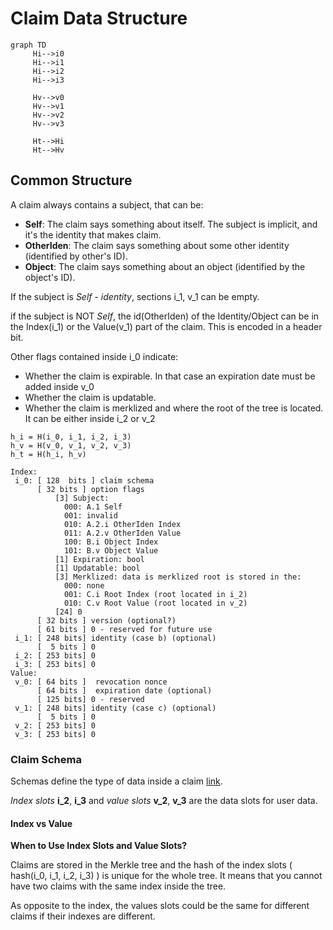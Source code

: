 # Claim Data Structure

```mermaid
graph TD
     Hi-->i0
     Hi-->i1
     Hi-->i2
     Hi-->i3

     Hv-->v0
     Hv-->v1
     Hv-->v2
     Hv-->v3

     Ht-->Hi
     Ht-->Hv
```

## Common Structure

A claim always contains a subject, that can be:

- **Self**: The claim says something about itself.  The subject is implicit, and it's the identity that makes claim.
- **OtherIden**: The claim says something about some other identity (identified by other's ID).
- **Object**: The claim says something about an object (identified by the object's ID).

If the subject is _Self_ -  _identity_, sections  i_1, v_1 can be empty. 

if the subject is NOT _Self_, the id(OtherIden) of the Identity/Object can be in the Index(i_1) or the Value(v_1) part of the claim.  This is encoded in a header bit.

Other flags contained inside i_0 indicate: 

- Whether the claim is expirable. In that case an expiration date must be added inside v_0
- Whether the claim is updatable.
- Whether the claim is merklized and where the root of the tree is located. It can be either inside i_2 or v_2

```
h_i = H(i_0, i_1, i_2, i_3)
h_v = H(v_0, v_1, v_2, v_3)
h_t = H(h_i, h_v)
```

```
Index:
 i_0: [ 128  bits ] claim schema
      [ 32 bits ] option flags
          [3] Subject:
            000: A.1 Self
            001: invalid
            010: A.2.i OtherIden Index
            011: A.2.v OtherIden Value
            100: B.i Object Index
            101: B.v Object Value
          [1] Expiration: bool
          [1] Updatable: bool
          [3] Merklized: data is merklized root is stored in the:
            000: none
            001: C.i Root Index (root located in i_2)
            010: C.v Root Value (root located in v_2)
          [24] 0
      [ 32 bits ] version (optional?)
      [ 61 bits ] 0 - reserved for future use
 i_1: [ 248 bits] identity (case b) (optional)
      [  5 bits ] 0
 i_2: [ 253 bits] 0
 i_3: [ 253 bits] 0
Value:
 v_0: [ 64 bits ]  revocation nonce
      [ 64 bits ]  expiration date (optional)
      [ 125 bits] 0 - reserved
 v_1: [ 248 bits] identity (case c) (optional)
      [  5 bits ] 0
 v_2: [ 253 bits] 0
 v_3: [ 253 bits] 0
```

### Claim Schema 
Schemas define the type of data inside a claim [link](https://github.com/iden3/docs/blob/master/mkdocs/docs/protocol/spec.md#claims).

_Index slots_ **i_2**, **i_3** and _value slots_ **v_2**, **v_3** are the data slots for user data.

#### Index vs Value 
**When to Use Index Slots and Value Slots?**

Claims are stored in the Merkle tree and the hash of the index slots ( hash(i_0, i_1, i_2, i_3) ) is unique for the whole tree. It means that you cannot have two claims with the same index inside the tree.

As opposite to the index, the values slots could be the same for different claims if their indexes are different.

